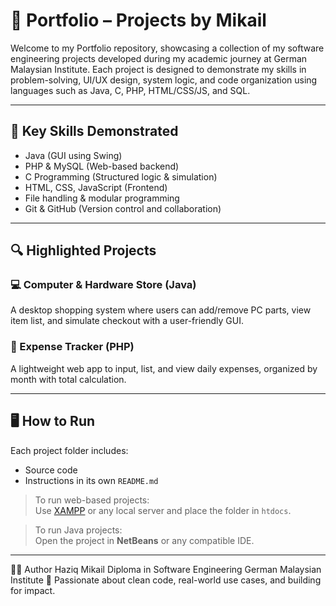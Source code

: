# 📁 Portfolio – Projects by Mikail

Welcome to my Portfolio repository, showcasing a collection of my software engineering projects developed during my academic journey at German Malaysian Institute. Each project is designed to demonstrate my skills in problem-solving, UI/UX design, system logic, and code organization using languages such as Java, C, PHP, HTML/CSS/JS, and SQL.


---

## 🧠 Key Skills Demonstrated

- Java (GUI using Swing)
- PHP & MySQL (Web-based backend)
- C Programming (Structured logic & simulation)
- HTML, CSS, JavaScript (Frontend)
- File handling & modular programming
- Git & GitHub (Version control and collaboration)

---

## 🔍 Highlighted Projects

### 💻 Computer & Hardware Store (Java)
A desktop shopping system where users can add/remove PC parts, view item list, and simulate checkout with a user-friendly GUI.

### 💸 Expense Tracker (PHP)
A lightweight web app to input, list, and view daily expenses, organized by month with total calculation.

---

## 🖥️ How to Run

Each project folder includes:
- Source code
- Instructions in its own `README.md` 

> To run web-based projects:  
> Use [XAMPP](https://www.apachefriends.org) or any local server and place the folder in `htdocs`.

> To run Java projects:  
> Open the project in **NetBeans** or any compatible IDE.

---

🧑‍💻 Author
Haziq Mikail
Diploma in Software Engineering
German Malaysian Institute
💬 Passionate about clean code, real-world use cases, and building for impact.





